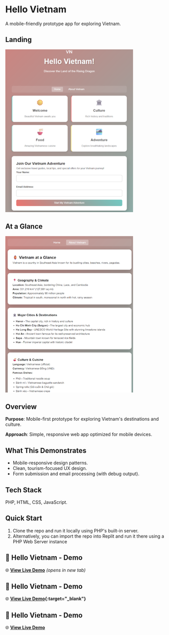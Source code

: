 # Hello Vietnam
A mobile-friendly prototype app for exploring Vietnam.

<H2>Landing</H2>
<img src="assets/landing-page2.png" alt="Hello Vietnam Landing Page" width="400"><br>

<H2>At a Glance</H2>
<img src="assets/at-glance.png" alt="About Vietnam Page" width="400">

## Overview

**Purpose**: Mobile-first prototype for exploring Vietnam's destinations and culture.

**Approach**: Simple, responsive web app optimized for mobile devices.

## What This Demonstrates

- Mobile-responsive design patterns.
- Clean, tourism-focused UX design.
- Form submission and email processing (with debug output).

## Tech Stack

PHP, HTML, CSS, JavaScript.

## Quick Start
1. Clone the repo and run it locally using PHP's built-in server.
2. Alternatively, you can import the repo into Replit and run it there using a PHP Web Server instance

## 🏮 Hello Vietnam - Demo

🌐 **[View Live Demo](http://hello-vietnam-demo.atwebpages.com/)** *(opens in new tab)*

## 🏮 Hello Vietnam - Demo

🌐 **[View Live Demo](http://hello-vietnam-demo.atwebpages.com/){:target="_blank"}**

## 🏮 Hello Vietnam - Demo

🌐 **<a href="http://hello-vietnam-demo.atwebpages.com/" target="_blank">View Live Demo</a>**
